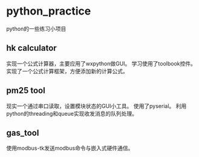 # python_practice
python的一些练习小项目

## hk calculator
实现一个公式计算器，主要应用了wxpython做GUI。
学习使用了toolbook控件。
实现了一个公式计算框架，方便添加新的计算公式。

## pm25 tool
现实一个通过串口读取，设置模块状态的GUI小工具。
使用了pyserial。
利用python的threading和queue实现收发消息的队列处理。

## gas_tool
使用modbus-tk发送modbus命令与嵌入式硬件通信。

